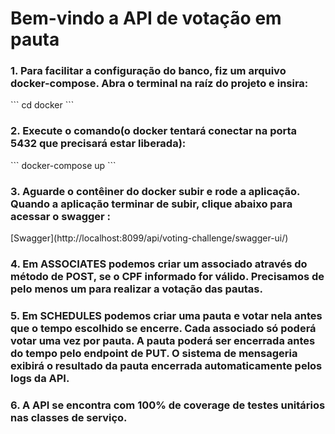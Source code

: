 <h1>Bem-vindo a API de votação em pauta</h1>

<h3>1. Para facilitar a configuração do banco, fiz um arquivo docker-compose. Abra o terminal na raíz do projeto e 
insira:</h3>
```
cd docker
```
<h3>2. Execute o comando(o docker tentará conectar na porta 5432 que precisará estar liberada):</h3>
```
docker-compose up
```
<h3>3. Aguarde o contêiner do docker subir e rode a aplicação. Quando a aplicação terminar de subir, clique abaixo
para acessar o swagger :</h3>
[Swagger](http://localhost:8099/api/voting-challenge/swagger-ui/)
<h3>4. Em ASSOCIATES podemos criar um associado através do método de POST, se o CPF informado for válido. Precisamos de
pelo menos um para realizar a votação das pautas.</h3>
<h3>5. Em SCHEDULES podemos criar uma pauta e votar nela antes que o tempo escolhido se encerre. Cada associado só
poderá votar uma vez por pauta. A pauta poderá ser encerrada antes do tempo pelo endpoint de PUT. O sistema de
mensageria exibirá o resultado da pauta encerrada automaticamente pelos logs da API.</h3>
<h3>6. A API se encontra com 100% de coverage de testes unitários nas classes de serviço.</h3>